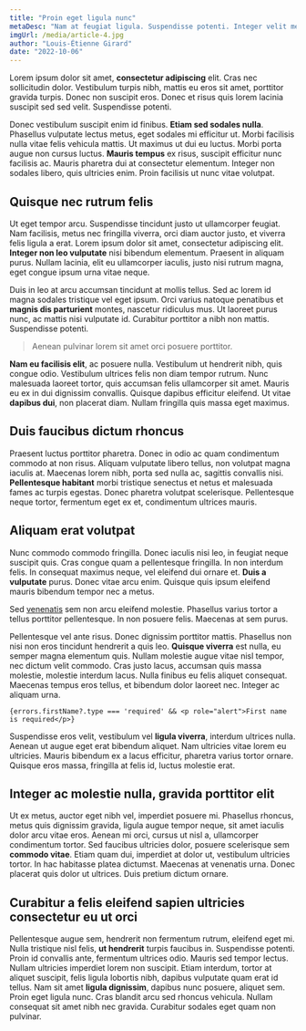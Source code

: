 ```yaml
---
title: "Proin eget ligula nunc"
metaDesc: "Nam at feugiat ligula. Suspendisse potenti. Integer velit metus, tempus sed congue quis, suscipit tristique risus. Mauris at porta ligula. Phasellus quis faucibus mi."
imgUrl: /media/article-4.jpg
author: "Louis-Étienne Girard"
date: "2022-10-06"
---
```


Lorem ipsum dolor sit amet, **consectetur adipiscing** elit. Cras nec sollicitudin dolor. Vestibulum turpis nibh, mattis eu eros sit amet, porttitor gravida turpis. Donec non suscipit eros. Donec et risus quis lorem lacinia suscipit sed sed velit. Suspendisse potenti.

Donec vestibulum suscipit enim id finibus. **Etiam sed sodales nulla**. Phasellus vulputate lectus metus, eget sodales mi efficitur ut. Morbi facilisis nulla vitae felis vehicula mattis. Ut maximus ut dui eu luctus. Morbi porta augue non cursus luctus. **Mauris tempus** ex risus, suscipit efficitur nunc facilisis ac.
Mauris pharetra dui at consectetur elementum. Integer non sodales libero, quis ultricies enim. Proin facilisis ut nunc vitae volutpat.

## Quisque nec rutrum felis

Ut eget tempor arcu. Suspendisse tincidunt justo ut ullamcorper feugiat. Nam facilisis, metus nec fringilla viverra, orci diam auctor justo, et viverra felis ligula a erat. Lorem ipsum dolor sit amet, consectetur adipiscing elit. **Integer non leo vulputate** nisi bibendum elementum. Praesent in aliquam purus. Nullam lacinia, elit eu ullamcorper iaculis, justo nisi rutrum magna, eget congue ipsum urna vitae neque.

Duis in leo at arcu accumsan tincidunt at mollis tellus. Sed ac lorem id magna sodales tristique vel eget ipsum. Orci varius natoque penatibus et **magnis dis parturient** montes, nascetur ridiculus mus. Ut laoreet purus nunc, ac mattis nisi vulputate id. Curabitur porttitor a nibh non mattis. Suspendisse potenti.

> Aenean pulvinar lorem sit amet orci posuere porttitor.

**Nam eu facilisis elit**, ac posuere nulla. Vestibulum ut hendrerit nibh, quis congue odio.
Vestibulum ultrices felis non diam tempor rutrum. Nunc malesuada laoreet tortor, quis accumsan felis ullamcorper sit amet. Mauris eu ex in dui dignissim convallis. Quisque dapibus efficitur eleifend. Ut vitae **dapibus dui**, non placerat diam. Nullam fringilla quis massa eget maximus.

## Duis faucibus dictum rhoncus

Praesent luctus porttitor pharetra. Donec in odio ac quam condimentum commodo at non risus. Aliquam vulputate libero tellus, non volutpat magna iaculis at. Maecenas lorem nibh, porta sed nulla ac, sagittis convallis nisi. **Pellentesque habitant** morbi tristique senectus et netus et malesuada fames ac turpis egestas. Donec pharetra volutpat scelerisque. Pellentesque neque tortor, fermentum eget ex et, condimentum ultrices mauris.

## Aliquam erat volutpat

Nunc commodo commodo fringilla. Donec iaculis nisi leo, in feugiat neque suscipit quis. Cras congue quam a pellentesque fringilla. In non interdum felis. In consequat maximus neque, vel eleifend dui ornare et. **Duis a vulputate** purus. Donec vitae arcu enim. Quisque quis ipsum eleifend mauris bibendum tempor nec a metus.

Sed [venenatis](https://louisetiennegirard.fr) sem non arcu eleifend molestie. Phasellus varius tortor a tellus porttitor pellentesque. In non posuere felis. Maecenas at sem purus.

Pellentesque vel ante risus. Donec dignissim porttitor mattis. Phasellus non nisi non eros tincidunt hendrerit a quis leo. **Quisque viverra** est nulla, eu semper magna elementum quis. Nullam molestie augue vitae nisl tempor, nec dictum velit commodo. Cras justo lacus, accumsan quis massa molestie, molestie interdum lacus. Nulla finibus eu felis aliquet consequat. Maecenas tempus eros tellus, et bibendum dolor laoreet nec. Integer ac aliquam urna.

```JS
{errors.firstName?.type === 'required' && <p role="alert">First name is required</p>}
```

Suspendisse eros velit, vestibulum vel **ligula viverra**, interdum ultrices nulla. Aenean ut augue eget erat bibendum aliquet. Nam ultricies vitae lorem eu ultricies. Mauris bibendum ex a lacus efficitur, pharetra varius tortor ornare. Quisque eros massa, fringilla at felis id, luctus molestie erat.

## Integer ac molestie nulla, gravida porttitor elit

Ut ex metus, auctor eget nibh vel, imperdiet posuere mi. Phasellus rhoncus, metus quis dignissim gravida, ligula augue tempor neque, sit amet iaculis dolor arcu vitae eros. Aenean mi orci, cursus ut nisl a, ullamcorper condimentum tortor. Sed faucibus ultricies dolor, posuere scelerisque sem **commodo vitae**. Etiam quam dui, imperdiet at dolor ut, vestibulum ultricies tortor.
In hac habitasse platea dictumst. Maecenas at venenatis urna. Donec placerat quis dolor ut ultrices. Duis pretium dictum ornare.

## Curabitur a felis eleifend sapien ultricies consectetur eu ut orci

Pellentesque augue sem, hendrerit non fermentum rutrum, eleifend eget mi. Nulla tristique nisl felis, **ut hendrerit** turpis faucibus in. Suspendisse potenti. Proin id convallis ante, fermentum ultrices odio. Mauris sed tempor lectus. Nullam ultricies imperdiet lorem non suscipit. Etiam interdum, tortor at aliquet suscipit, felis ligula lobortis nibh, dapibus vulputate quam erat id tellus. Nam sit amet **ligula dignissim**, dapibus nunc posuere, aliquet sem. Proin eget ligula nunc. Cras blandit arcu sed rhoncus vehicula. Nullam consequat sit amet nibh nec gravida. Curabitur sodales eget quam non pulvinar.
